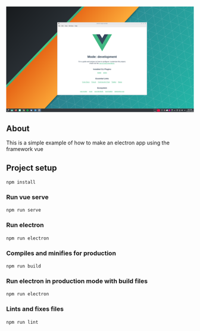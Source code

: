 ![alt text](src/assets/print-app-dev.png "Vue electron app")

## About
This is a simple example of how to make an electron app using the framework vue

## Project setup
```
npm install
```

### Run vue serve
```
npm run serve
```
### Run electron
```
npm run electron
```

### Compiles and minifies for production
```
npm run build
```
### Run electron in production mode with build files
```
npm run electron
```

### Lints and fixes files
```
npm run lint
```
